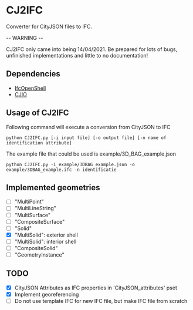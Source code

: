 # CJ2IFC
Converter for CityJSON files to IFC.

-- WARNING --

CJ2IFC only came into being 14/04/2021. Be prepared for lots of bugs, unfinished implementations and little to no documentation!

## Dependencies
- [IfcOpenShell](https://github.com/IfcOpenShell/IfcOpenShell)
- [CJIO](https://github.com/cityjson/cjio)

## Usage of CJ2IFC
Following command will execute a conversion from CityJSON to IFC
  
    python CJ2IFC.py [-i input file] [-o output file] [-n name of identification attribute]

The example file that could be used is example/3D_BAG_example.json

    python CJ2IFC.py -i example/3DBAG_example.json -o example/3DBAG_example.ifc -n identificatie

## Implemented geometries
- [ ] "MultiPoint"
- [ ] "MultiLineString"
- [ ] "MultiSurface"
- [ ] "CompositeSurface"
- [ ] "Solid"
- [x] "MultiSolid": exterior shell
- [ ] "MultiSolid": interior shell
- [ ] "CompositeSolid"
- [ ] "GeometryInstance" 

## TODO
- [x] CityJSON Attributes as IFC properties in 'CityJSON_attributes' pset
- [x] Implement georeferencing
- [ ] Do not use template IFC for new IFC file, but make IFC file from scratch
